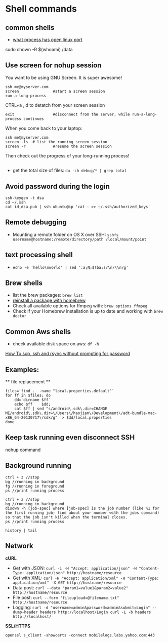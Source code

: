 Shell commands
===========

## common shells

- [what process has open linux port](http://www.cyberciti.biz/faq/what-process-has-open-linux-port/)



sudo chown -R $(whoami) /data

## Use screen for nohup session

You want to be using GNU Screen. It is super awesome!

```
ssh me@myserver.com
screen               #start a screen session
run-a-long-process
```

CTRL+a , d to detatch from your screen session
```
exit                 #disconnect from the server, while run-a-long-process continues
```

When you come back to your laptop:

```
ssh me@myserver.com
screen -ls  # list the running screen session
screen -r            #resume the screen session
```
Then check out the progress of your long-running process!



## 

- get the total size of files: `du -ch debug/* | grep total`


## Avoid password during the login

```
ssh-keygen -t dsa
cd ~/.ssh
cat id_dsa.pub | ssh ubuntu@ip 'cat - >> ~/.ssh/authorized_keys'
```


## Remote debugging
- Mounting a remote folder on OS X over SSH:
	`sshfs username@hostname:/remote/directory/path /local/mount/point`

## text processing shell

- `echo -e 'hello\nworld' | sed ':a;N;$!ba;s/\n/\\n/g'`


## Brew shells

- list the brew packages: `brew list`
- [reinstall a package with homebrew](http://superuser.com/questions/324980/how-do-you-re-install-a-package-with-homebrew-mac)
- Check all available options for ffmpeg with: `brew options ffmpeg`
- Check if your Homebrew installation is up to date and working with `brew doctor`

## Common Aws shells

- check available disk space on aws: `df -h`



[How To scp, ssh and rsync without prompting for password
](https://blogs.oracle.com/jkini/entry/how_to_scp_scp_and)



## Examples:

** file replacement **

```
files=`find .  -name "local.properties.default"`
for ff in $files; do
    dd=`dirname $ff`
    echo $ff    $dd;
    cat $ff | sed "s/android\.sdk\.dir=CHANGE ME/android\.sdk\.dir=\/Users\/haojian\/Development\/adt-bundle-mac-x86_64-20130717\/sdk/g"  > $dd/local.properties
done
```

## Keep task running even disconnect SSH

nohup command



## Background running

```
ctrl + z //stop
bg //running in background
fg //running in foreground
ps //print running process
```

```
ctrl + z //stop
bg //running in background
disown -h [job-spec] where [job-spec] is the job number (like %1 for the first running job; find about your number with the jobs command) so that the job isn't killed when the terminal closes.
ps //print running process
```


```
history | tail
```



## Network

**cURL**
- Get with JSON: `curl -i -H "Accept: application/json" -H "Content-Type: application/json" http://hostname/resource
`
- Get with XML: `curl -H "Accept: application/xml" -H "Content-Type: application/xml" -X GET http://hostname/resource
`
- Data post: `curl --data "param1=value1&param2=value2" http://hostname/resource
`
- File post: `curl --form "fileupload=@filename.txt" http://hostname/resource
`
- Logging: `curl -d "username=admin&password=admin&submit=Login" --dump-header headers http://localhost/Login
curl -L -b headers http://localhost/`


**SSL/HTTPS**

```
openssl s_client -showcerts -connect mobilelogs.labs.yahoo.com:443
```